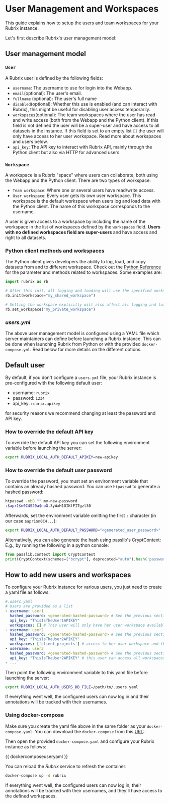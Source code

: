 # User Management and Workspaces

This guide explains how to setup the users and team workspaces for your Rubrix instance.

Let's first describe Rubrix's user management model:

## User management model

### `User`

A Rubrix user is defined by the following fields:

- `username`: The username to use for login into the Webapp.
- `email`(optional): The user's email.
- `fullname` (optional): The user's full name
- `disabled`(optional): Whether this use is enabled (and can interact with Rubrix), this might be useful for disabling user access temporarily.
- `workspaces`(optional): The team workspaces where the user has read and write access (both from the Webapp and the Python client). If this field is not defined the user will be a super-user and have access to all datasets in the instance. If this field is set to an empty list `[]` the user will only have access to her user workspace. Read more about workspaces and users below.
- `api_key`: The API key to interact with Rubrix API, mainly through the Python client but also via HTTP for advanced users.

### `Workspace`

A workspace is a Rubrix "space" where users can collaborate, both using the Webapp and the Python client. There are two types of workspace:

- `Team workspace`: Where one or several users have read/write access.
- `User workspace`: Every user gets its own user workspace. This workspace is the default workspace when users log and load data with the Python client. The name of this workspace corresponds to the username.

A user is given access to a workspace by including the name of the workspace in the list of workspaces defined by the `workspaces` field. **Users with no defined workspaces field are super-users** and have access and right to all datasets.


### Python client methods and workspaces

The Python client gives developers the ability to log, load, and copy datasets from and to different workspace. Check out the [Python Reference](../reference/python/python_client.rst) for the parameter and methods related to workspaces.
Some examples are:

```python
import rubrix as rb

# After this init, all logging and loading will use the specified workspace
rb.init(workspace="my_shared_workspace")

# Setting the workspace explicitly will also affect all logging and loading
rb.set_workspace("my_private_workspace")
```

### *users.yml*

The above user management model is configured using a YAML file which server maintainers can define before launching a Rubrix instance.
This can be done when launching Rubrix from Python or with the provided `docker-compose.yml`. Read below for more details on the different options.

## Default user

By default, if you don't configure a `users.yml` file, your Rubrix instance is pre-configured with the following default user:

- username: `rubrix`
- password: `1234`
- api_key: `rubrix.apikey`

for security reasons we recommend changing at least the password and API key.

### How to override the default API key

To override the default API key you can set the following environment variable before launching the server:

```bash
export RUBRIX_LOCAL_AUTH_DEFAULT_APIKEY=new-apikey
```


### How to override the default user password

To override the password, you must set an environment variable that contains an already hashed password.
You can use `htpasswd` to generate a hashed password:

```bash
htpasswd -nbB "" my-new-password
:$apr1$n0C4S20a$noG.3yWxH1OIKfFITgzl30
```

Afterwards, set the environment variable omitting the first `:` character (in our case `$apr1$n0C4...`):

```bash
export RUBRIX_LOCAL_AUTH_DEFAULT_PASSWORD="<generated_user_password>"
```

Alternatively, you can also generate the hash using passlib's CryptContext: E.g., by running the following in a python console:

```python
from passlib.context import CryptContext
print(CryptContext(schemes=["bcrypt"], deprecated="auto").hash('password'))
```

## How to add new users and workspaces

To configure your Rubrix instance for various users, you just need to create a yaml file as follows:
```yaml
#.users.yaml
# Users are provided as a list
- username: user1
  hashed_password: <generated-hashed-password> # See the previous section above
  api_key: "ThisIsTheUser1APIKEY"
  workspaces: [] # This user will only have her user workspace available
- username: user2
  hashed_password: <generated-hashed-password> # See the previous section above
  api_key: "ThisIsTheUser2APIKEY"
  workspaces: ['client_projects'] # access to her user workspace and the client_projects workspace
- username: user3
  hashed_password: <generated-hashed-password> # See the previous section above
  api_key: "ThisIsTheUser2APIKEY" # this user can access all workspaces (including
- ...
```

Then point the following environment variable to this yaml file before launching the server:

```bash
export RUBRIX_LOCAL_AUTH_USERS_DB_FILE=/path/to/.users.yaml
```

If everything went well, the configured users can now log in and their annotations will be tracked with their usernames.


### Using docker-compose

Make sure you create the yaml file above in the same folder as your `docker-compose.yaml`. You can download the `docker-compose` from this [URL](https://git.io/rb-docker):

Then open the provided ``docker-compose.yaml`` and configure your Rubrix instance as follows:

{{ dockercomposeuseryaml }}

You can reload the *Rubrix* service to refresh the container:

```bash
docker-compose up -d rubrix
```

If everything went well, the configured users can now log in, their annotations will be tracked with their usernames, and they'll have access to the defined workspaces.
